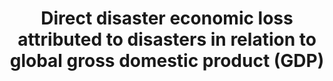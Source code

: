 ﻿---
title: >-
  Direct  disaster  economic  loss  attributed  to  disasters  in  relation  to  global  gross  domestic  product  (GDP)
permalink: /1-5-2/
sdg_goal: 1
layout: indicator
indicator: 1.5.2
indicator_variable: dsast_loss_pct_global_gdp
graph: bar
graph_type_description: Bar  graph
graph_status_notes: Graphed
variable_description: null
variable_notes: null
un_designated_tier: '2'
un_custodial_agency: 'UNISDR  (Partnering  Agencies:  UNEP,  FAO)'
target_id: '1.5'
has_metadata: true
rationale_interpretation: >-
  Cities  around  the  world,  as  well  as  rural  populations,  witness  growing  disaster  risks.  Impacts  of  climate  change  on  sustainable  development  are  observed  through  both  slow-onset  events  (e.g.  sea  level  rise,  increasing  temperatures,  ocean  acidification,  glacial  retreat  and  related  impacts,  salinization,  land  and  forest  degradation,  loss  of  biodiversity  and  desertification)  and  extreme  weather  events.  The  economic  loss  indicator  would  track  loss  to  agricultural,  industrial  and  commercial  sectors  and  damage  to  housing  and  critical  infrastructure.    Cities  are  some  of  the  most  vulnerable  areas  to  natural  disasters.  Unplanned  urban  development  (e.g.  informal  settlements,  overcrowding,  inadequate  infrastructures)  exacerbates  urban  vulnerability  to  climate  change  impacts  and  hydro-meteorological  and  geological  hazards.  Over  half  of  all  coastal  areas  are  urbanized  and  21  of  the  worlds  33  mega  cities  lie  in  coastal  flood  zones.  SIDS  and  coastal  regions  are  particularly  affected  by  sea  level  rise,  coastal  flooding  and  erosion,  and  extreme  events  (e.g.  tsunamis  and  storm  surges)  due  to  undermining  natural  protective  barriers,  low  levels  of  development  combined  with  rapid  population  growth  in  low  lying  coastal  areas  and  inadequate  capacity  to  adapt.  Poor  urban  populations  must  often  resort  to  unsustainable  coping  strategies  and  mechanisms.    Large  numbers  of  people  remain  perilously  close  to  falling  into  poverty,  experiencing  shocks  that  they  are  unable  to  cope  with.  For  the  poor,  a  shock  of  even  a  relatively  short  duration  can  have  long  term  consequences.  Several  dimensions  of  poverty  are  closely  related  to  environment,  which  is  often  affected  by  natural  disasters.  The  poverty  reduction  agenda  could  include  well-designed  social  protection  scheme  to  help  protecting  the  poor  against  sudden  shocks  and  the  development  of  capacities  to  better  predict  and  prepare  for  such  shocks.  Better  management  of  natural  resources  can  themselves  strengthen  the  resilience  of  the  poor,  by  both  reducing  the  likelihood  of  natural  hazardous  events  and  offering  resources  to  help  cope  with  them.    The  environment  for  food  production  is  increasingly  challenging,  particularly  for  smallholders,  due  to  environmental  and  climate-related  factors.  Similar  to  extreme  income  poverty,  food  insecurity  continues  to  be  predominantly  concentrated  in  rural  areas  of  developing  countries,  and  disproportionately  affects  poor  farmers,  agricultural  workers,  pastoralists  and  rural  communities.  Common  conditions  for  protracted  crisis  situations  include  frequent  or  continued  exposure  to  shocks  that  undermine  livelihoods,  food  and  market  systems.  Special  consideration  needs  to  be  given  to  population  living  in  areas  prone  to  environmental  and  natural  disaster  shocks.    Biodiversity  provides  ecosystem  resilience  and  contributes  to  the  ability  to  respond  to  unpredictable  global  changes  and  natural  disasters.  Healthy  ecosystems  act  as  buffers  against  natural  hazards,  providing  valuable  yet  underutilized  approaches  for  climate  change  adaptation,  enhancing  natural  resilience  and  reducing  the  vulnerability  of  people,  for  example  to  floods  and  the  effects  of  land  degradation.  These  ecosystem  services  improve  the  sustainability  and  economic  efficiency  of  built  infrastructure,  and  are  critical  for  sustainable  and  resilient  urban  areas.    This  indicator  will  track  direct  physical  loss  expressed  in  economic  term.  The  disaster  loss  data  (particularly  mortality)  are  significantly  influenced  by  large-scale  catastrophic  event,  which  represent  important  outliers.  UNISDR  recommends  countries  to  report  the  data  by  event,  so  complementary  analysis  can  be  done  by  both  including  and  excluding  such  catastrophic  events.  The  indicator  will  build  bridge  between  SDGs  and  the  Sendai  Framework  for  Disaster  Risk  Reduction  because  the  reduction  of  direct  economic  loss  is  included  in  the  Sendai  Framework  global  targets  and  will  also  be  monitored  under  the  Sendai  Framework  Monitoring  Mechanism.
goal_meta_link: 'http://unstats.un.org/sdgs/files/metadata-compilation/Metadata-Goal-1.pdf'
goal_meta_link_page: 17
indicator_name: >-
  Direct  disaster  economic  loss  attributed  to  disasters  in  relation  to  global  gross  domestic  product  (GDP)
target: >-
  By  2030,  build  the  resilience  of  the  poor  and  those  in  vulnerable  situations  and  reduce  their  exposure  and  vulnerability  to  climate-related  extreme  events  and  other  economic,  social  and  environmental  shocks  and  disasters.
method_of_computation: >-
  The  original  national  disaster  loss  databases  usually  register  physical  damage  value  (housing  unit  loss,  infrastructure  loss  etc.).  Need  conversion  from  physical  value  to  monetary  value  according  to  the  UNISDR  methodology.  After  converted,  divide  global  direct  economic  loss  by  global  GDP  (inflation  adjusted,  constant  USD)  calculated  from  World  Bank  Development  Indicators.
source_title: null
source_notes: null
published: true
actual_indicator_available: Disaster  losses  as  a  percentage  of  GDP
actual_indicator_available_description: Disaster  losses  consists  of  damage  to  fixed.
us_method_of_computation: Disaster  losses  divided  by  World/US  GDP  expressed  as  a  percentage
comments_and_limitations: >-
  The  threshold  for  determining  whether  any  single  event  is  treated  as  a  disaster  is  if  either  the  associated  property  losses  or  the  insurance  payouts  exceed  0.1  percent  of  U.S.  GDP
periodicity: Annual
time_period: 2000-2016
unit_of_measure: 'Disaster  losses:  Billions  of  US  dollars'
date_of_national_source_publication: 8/2017
date_metadata_updated: '2017-10-20'
scheduled_update_by_national_source: 10/2017
source_agency_staff_name: Andrew  Craig
source_agency_staff_email: Andrew.Craig@bea.gov
source_agency_survey_dataset: Saving  and  Investment  by  Sector
source_url: 'http://www.bea.gov/iTable/iTableHtml.cfm?reqid=9&step=3&isuri=1&903=137'  
indicator_definition: "From  UNISDR:  Definition:  Direct  economic  loss:  Direct  loss  is  nearly  equivalent  to  physical  damage.  The  monetary  value  of  total  or  partial  destruction  of  physical  assets  existing  in  the  affected  area.  Examples  include  loss "
---